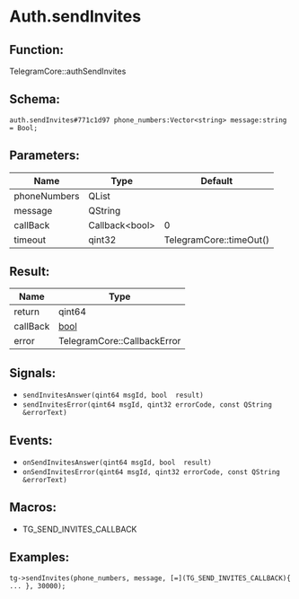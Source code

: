 # Auth.sendInvites

## Function:

TelegramCore::authSendInvites

## Schema:

`auth.sendInvites#771c1d97 phone_numbers:Vector<string> message:string = Bool;`
## Parameters:

|Name|Type|Default|
|----|----|-------|
|phoneNumbers|QList<QString>||
|message|QString||
|callBack|Callback<bool\>|0|
|timeout|qint32|TelegramCore::timeOut()|

## Result:

|Name|Type|
|----|----|
|return|qint64|
|callBack|[bool](../../types/bool.md)|
|error|TelegramCore::CallbackError|

## Signals:

* `sendInvitesAnswer(qint64 msgId, bool  result)`
* `sendInvitesError(qint64 msgId, qint32 errorCode, const QString &errorText)`

## Events:

* `onSendInvitesAnswer(qint64 msgId, bool  result)`
* `onSendInvitesError(qint64 msgId, qint32 errorCode, const QString &errorText)`

## Macros:

* TG_SEND_INVITES_CALLBACK

## Examples:

`tg->sendInvites(phone_numbers, message, [=](TG_SEND_INVITES_CALLBACK){
    ...
}, 30000);`
